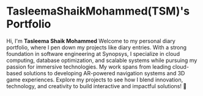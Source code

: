 # TasleemaShaikMohammed(TSM)'s Portfolio
Hi, I'm **Tasleema Shaik Mohammed**
Welcome to my personal diary portfolio, where I pen down my projects like diary entries. With a strong foundation in software engineering at Synopsys, I specialize in cloud computing, database optimization, and scalable systems while pursuing my passion for immersive technologies. My work spans from leading cloud-based solutions to developing AR-powered navigation systems and 3D game experiences. Explore my projects to see how I blend innovation, technology, and creativity to build interactive and impactful solutions! 🚀
